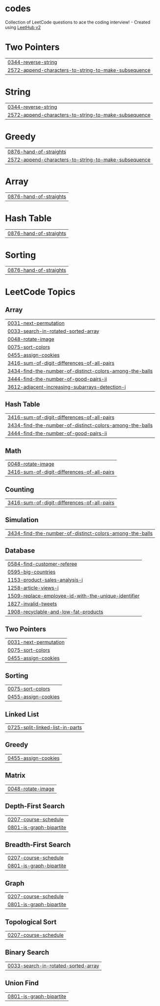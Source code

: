 # codes
Collection of LeetCode questions to ace the coding interview! - Created using [LeetHub v2](https://github.com/arunbhardwaj/LeetHub-2.0)


# Two Pointers
|  |
| ------- |
| [0344-reverse-string](https://github.com/abhishek28833/codes/tree/master/0344-reverse-string) |
| [2572-append-characters-to-string-to-make-subsequence](https://github.com/abhishek28833/codes/tree/master/2572-append-characters-to-string-to-make-subsequence) |
# String
|  |
| ------- |
| [0344-reverse-string](https://github.com/abhishek28833/codes/tree/master/0344-reverse-string) |
| [2572-append-characters-to-string-to-make-subsequence](https://github.com/abhishek28833/codes/tree/master/2572-append-characters-to-string-to-make-subsequence) |
# Greedy
|  |
| ------- |
| [0876-hand-of-straights](https://github.com/abhishek28833/codes/tree/master/0876-hand-of-straights) |
| [2572-append-characters-to-string-to-make-subsequence](https://github.com/abhishek28833/codes/tree/master/2572-append-characters-to-string-to-make-subsequence) |
# Array
|  |
| ------- |
| [0876-hand-of-straights](https://github.com/abhishek28833/codes/tree/master/0876-hand-of-straights) |
# Hash Table
|  |
| ------- |
| [0876-hand-of-straights](https://github.com/abhishek28833/codes/tree/master/0876-hand-of-straights) |
# Sorting
|  |
| ------- |
| [0876-hand-of-straights](https://github.com/abhishek28833/codes/tree/master/0876-hand-of-straights) |
<!---LeetCode Topics Start-->
# LeetCode Topics
## Array
|  |
| ------- |
| [0031-next-permutation](https://github.com/abhishek28833/codes/tree/master/0031-next-permutation) |
| [0033-search-in-rotated-sorted-array](https://github.com/abhishek28833/codes/tree/master/0033-search-in-rotated-sorted-array) |
| [0048-rotate-image](https://github.com/abhishek28833/codes/tree/master/0048-rotate-image) |
| [0075-sort-colors](https://github.com/abhishek28833/codes/tree/master/0075-sort-colors) |
| [0455-assign-cookies](https://github.com/abhishek28833/codes/tree/master/0455-assign-cookies) |
| [3416-sum-of-digit-differences-of-all-pairs](https://github.com/abhishek28833/codes/tree/master/3416-sum-of-digit-differences-of-all-pairs) |
| [3434-find-the-number-of-distinct-colors-among-the-balls](https://github.com/abhishek28833/codes/tree/master/3434-find-the-number-of-distinct-colors-among-the-balls) |
| [3444-find-the-number-of-good-pairs-ii](https://github.com/abhishek28833/codes/tree/master/3444-find-the-number-of-good-pairs-ii) |
| [3612-adjacent-increasing-subarrays-detection-i](https://github.com/abhishek28833/codes/tree/master/3612-adjacent-increasing-subarrays-detection-i) |
## Hash Table
|  |
| ------- |
| [3416-sum-of-digit-differences-of-all-pairs](https://github.com/abhishek28833/codes/tree/master/3416-sum-of-digit-differences-of-all-pairs) |
| [3434-find-the-number-of-distinct-colors-among-the-balls](https://github.com/abhishek28833/codes/tree/master/3434-find-the-number-of-distinct-colors-among-the-balls) |
| [3444-find-the-number-of-good-pairs-ii](https://github.com/abhishek28833/codes/tree/master/3444-find-the-number-of-good-pairs-ii) |
## Math
|  |
| ------- |
| [0048-rotate-image](https://github.com/abhishek28833/codes/tree/master/0048-rotate-image) |
| [3416-sum-of-digit-differences-of-all-pairs](https://github.com/abhishek28833/codes/tree/master/3416-sum-of-digit-differences-of-all-pairs) |
## Counting
|  |
| ------- |
| [3416-sum-of-digit-differences-of-all-pairs](https://github.com/abhishek28833/codes/tree/master/3416-sum-of-digit-differences-of-all-pairs) |
## Simulation
|  |
| ------- |
| [3434-find-the-number-of-distinct-colors-among-the-balls](https://github.com/abhishek28833/codes/tree/master/3434-find-the-number-of-distinct-colors-among-the-balls) |
## Database
|  |
| ------- |
| [0584-find-customer-referee](https://github.com/abhishek28833/codes/tree/master/0584-find-customer-referee) |
| [0595-big-countries](https://github.com/abhishek28833/codes/tree/master/0595-big-countries) |
| [1153-product-sales-analysis-i](https://github.com/abhishek28833/codes/tree/master/1153-product-sales-analysis-i) |
| [1258-article-views-i](https://github.com/abhishek28833/codes/tree/master/1258-article-views-i) |
| [1509-replace-employee-id-with-the-unique-identifier](https://github.com/abhishek28833/codes/tree/master/1509-replace-employee-id-with-the-unique-identifier) |
| [1827-invalid-tweets](https://github.com/abhishek28833/codes/tree/master/1827-invalid-tweets) |
| [1908-recyclable-and-low-fat-products](https://github.com/abhishek28833/codes/tree/master/1908-recyclable-and-low-fat-products) |
## Two Pointers
|  |
| ------- |
| [0031-next-permutation](https://github.com/abhishek28833/codes/tree/master/0031-next-permutation) |
| [0075-sort-colors](https://github.com/abhishek28833/codes/tree/master/0075-sort-colors) |
| [0455-assign-cookies](https://github.com/abhishek28833/codes/tree/master/0455-assign-cookies) |
## Sorting
|  |
| ------- |
| [0075-sort-colors](https://github.com/abhishek28833/codes/tree/master/0075-sort-colors) |
| [0455-assign-cookies](https://github.com/abhishek28833/codes/tree/master/0455-assign-cookies) |
## Linked List
|  |
| ------- |
| [0725-split-linked-list-in-parts](https://github.com/abhishek28833/codes/tree/master/0725-split-linked-list-in-parts) |
## Greedy
|  |
| ------- |
| [0455-assign-cookies](https://github.com/abhishek28833/codes/tree/master/0455-assign-cookies) |
## Matrix
|  |
| ------- |
| [0048-rotate-image](https://github.com/abhishek28833/codes/tree/master/0048-rotate-image) |
## Depth-First Search
|  |
| ------- |
| [0207-course-schedule](https://github.com/abhishek28833/codes/tree/master/0207-course-schedule) |
| [0801-is-graph-bipartite](https://github.com/abhishek28833/codes/tree/master/0801-is-graph-bipartite) |
## Breadth-First Search
|  |
| ------- |
| [0207-course-schedule](https://github.com/abhishek28833/codes/tree/master/0207-course-schedule) |
| [0801-is-graph-bipartite](https://github.com/abhishek28833/codes/tree/master/0801-is-graph-bipartite) |
## Graph
|  |
| ------- |
| [0207-course-schedule](https://github.com/abhishek28833/codes/tree/master/0207-course-schedule) |
| [0801-is-graph-bipartite](https://github.com/abhishek28833/codes/tree/master/0801-is-graph-bipartite) |
## Topological Sort
|  |
| ------- |
| [0207-course-schedule](https://github.com/abhishek28833/codes/tree/master/0207-course-schedule) |
## Binary Search
|  |
| ------- |
| [0033-search-in-rotated-sorted-array](https://github.com/abhishek28833/codes/tree/master/0033-search-in-rotated-sorted-array) |
## Union Find
|  |
| ------- |
| [0801-is-graph-bipartite](https://github.com/abhishek28833/codes/tree/master/0801-is-graph-bipartite) |
<!---LeetCode Topics End-->